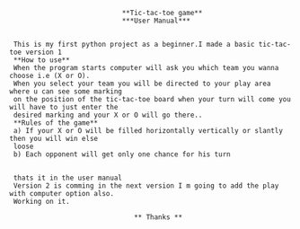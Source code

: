                                 **Tic-tac-toe game**
                                ***User Manual***
     
     
     This is my first python project as a beginner.I made a basic tic-tac-toe version 1
     **How to use**
     When the program starts computer will ask you which team you wanna choose i.e (X or O).
     When you select your team you will be directed to your play area where u can see some marking 
     on the position of the tic-tac-toe board when your turn will come you will have to just enter the 
     desired marking and your X or O will go there..
     **Rules of the game**
     a) If your X or O will be filled horizontally vertically or slantly then you will win else
     loose
     b) Each opponent will get only one chance for his turn
     
     
     thats it in the user manual
     Version 2 is comming in the next version I m going to add the play with computer option also.
     Working on it.
     
                                   ** Thanks ** 
     